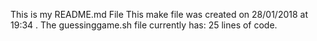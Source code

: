 This is my README.md File
This make file was created on 28/01/2018 at 19:34 .
The guessinggame.sh file currently has:       25 lines of code.
